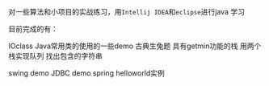 对一些算法和小项目的实战练习，用`Intellij IDEA`和`eclipse`进行java 学习

目前完成的有：

IOclass
Java常用类的使用的一些demo
古典生兔题
具有getmin功能的栈
用两个栈实现队列
找出包含的字符串

swing demo
JDBC demo
spring helloworld实例
